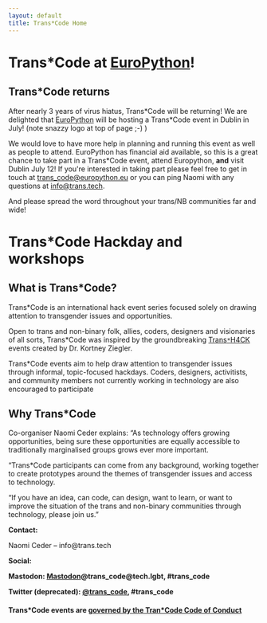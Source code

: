 ```yaml
---
layout: default
title: Trans*Code Home
---
```


# Trans*Code at [EuroPython](https://ep2022.europython.eu/trans_code)!

## Trans*Code returns

After nearly 3 years of virus hiatus, Trans\*Code will be returning! We are delighted that [EuroPython](https://ep2022.europython.eu/trans_code) will be hosting a Trans\*Code event in Dublin in July! (note snazzy logo at top of page ;-) )

We would love to have more help in planning and running this event as well as people to attend. EuroPython has financial aid available, so this is a great chance to take part in a Trans\*Code event, attend Europython, **and** visit Dublin July 12! If you're interested in taking part please feel free to get in touch at trans_code@europython.eu or you can ping Naomi with any questions at info@trans.tech.

And please spread the word throughout your trans/NB communities far and wide!

# Trans*Code Hackday and workshops

## What is Trans*Code?

Trans*Code is an international  hack event series focused solely on drawing attention to transgender issues and opportunities.

Open to trans and non-binary folk, allies, coders, designers and visionaries of all sorts, Trans*Code was inspired by the groundbreaking [Trans`*`H4CK](http://www.transhack.org/)  events created by Dr. Kortney Ziegler. 

Trans*Code events aim to help draw attention to transgender issues through informal, topic-focused hackdays. Coders, designers, activitists, and community members not currently working in technology are also encouraged to participate

## Why Trans*Code
Co-organiser Naomi Ceder explains: “As technology offers growing opportunities, being sure these opportunities are equally accessible to traditionally marginalised groups grows ever more important.

“Trans*Code participants can come from any background, working together to create prototypes around the themes of transgender issues and access to technology.

“If you have an idea, can code, can design, want to learn, or want to improve the situation of the trans and non-binary communities through technology, please join us.”

<p><b>Contact:</b></p>
<p>Naomi Ceder &#8211; info@trans.tech</p>
<p><b>Social:
  <p>Mastodon: <a href="https://tech.lgbt/@trans_code">Mastodon</a>@trans_code@tech.lgbt</a>, #trans_code<br /></p>
  <p>Twitter (deprecated): <a href="https://twitter.com/trans_code">@trans_code</a>, #trans_code<br /></p>
 <h4>Trans*Code events are <a href="code_of_conduct/">governed by the Tran*Code Code of Conduct</a></h4>

